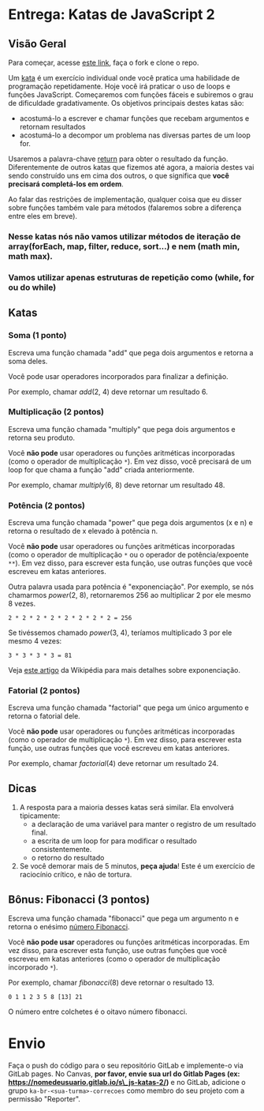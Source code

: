 # Entrega: Katas de JavaScript 2 #

## Visão Geral

Para começar, acesse [este link](https://gitlab.com/kenzie-academy-brasil/se/fe/getting-started-with-javascript/s_js-katas-2), faça o fork e clone o repo.

Um [kata](https://en.wikipedia.org/wiki/Kata_(programming)) é um exercício individual onde você pratica uma habilidade de programação repetidamente. Hoje você irá praticar o uso de loops e funções JavaScript. Começaremos com funções fáceis e subiremos o grau de dificuldade gradativamente. Os objetivos principais destes katas são:

+   acostumá-lo a escrever e chamar funções que recebam argumentos e retornam resultados
+   acostumá-lo a decompor um problema nas diversas partes de um loop for.

Usaremos a palavra-chave [return](https://developer.mozilla.org/pt-BR/docs/Web/JavaScript/Reference/Statements/return) para obter o resultado da função. Diferentemente de outros katas que fizemos até agora, a maioria destes vai sendo construído uns em cima dos outros, o que significa que **você precisará completá-los em ordem**.

Ao falar das restrições de implementação, qualquer coisa que eu disser sobre funções também vale para métodos (falaremos sobre a diferença entre eles em breve).

### Nesse katas nós não vamos utilizar métodos de iteração de array(forEach, map, filter, reduce, sort...) e nem (math min, math max).
### Vamos utilizar apenas estruturas de repetição como (while, for ou do while)

## Katas

### Soma (1 ponto)

Escreva uma função chamada "add" que pega dois argumentos e retorna a soma deles.

Você pode usar operadores incorporados para finalizar a definição.

Por exemplo, chamar _add_(2, 4) deve retornar um resultado 6.

### Multiplicação (2 pontos)

Escreva uma função chamada "multiply" que pega dois argumentos e retorna seu produto.

Você **não pode** usar operadores ou funções aritméticas incorporadas (como o operador de multiplicação `*`). Em vez disso, você precisará de um loop for que chama a função "add" criada anteriormente.

Por exemplo, chamar *multiply*(6, 8) deve retornar um resultado 48.

### Potência (2 pontos)

Escreva uma função chamada "power" que pega dois argumentos (x e n) e retorna o resultado de x elevado à potência n.

Você **não pode** usar operadores ou funções aritméticas incorporadas (como o operador de multiplicação `*` ou o operador de potência/expoente `**`). Em vez disso, para escrever esta função, use outras funções que você escreveu em katas anteriores.

Outra palavra usada para potência é "exponenciação". Por exemplo, se nós chamarmos *power*(2, 8), retornaremos 256 ao multiplicar 2 por ele mesmo 8 vezes.

    2 * 2 * 2 * 2 * 2 * 2 * 2 * 2 = 256

Se tivéssemos chamado *power*(3, 4), teríamos multiplicado 3 por ele mesmo 4 vezes:

    3 * 3 * 3 * 3 = 81

Veja [este artigo](https://pt.wikipedia.org/wiki/Exponencia%C3%A7%C3%A3o) da Wikipédia para mais detalhes sobre exponenciação.

### Fatorial (2 pontos)

Escreva uma função chamada "factorial" que pega um único argumento e retorna o fatorial dele.

Você **não pode** usar operadores ou funções aritméticas incorporadas (como o operador de multiplicação `*`). Em vez disso, para escrever esta função, use outras funções que você escreveu em katas anteriores.

Por exemplo, chamar *factorial*(4) deve retornar um resultado 24.

## Dicas

1.  A resposta para a maioria desses katas será similar. Ela envolverá tipicamente:
    *   a declaração de uma variável para manter o registro de um resultado final.
    *   a escrita de um loop for para modificar o resultado consistentemente.
    *   o retorno do resultado
2.  Se você demorar mais de 5 minutos, **peça ajuda**! Este é um exercício de raciocínio crítico, e não de tortura.

## Bônus: Fibonacci (3 pontos)

Escreva uma função chamada "fibonacci" que pega um argumento n e retorna o enésimo [número Fibonacci](https://pt.wikipedia.org/wiki/Sequ%C3%AAncia_de_Fibonacci).

Você **não pode usar** operadores ou funções aritméticas incorporadas. Em vez disso, para escrever esta função, use outras funções que você escreveu em katas anteriores (como o operador de multiplicação incorporado `*`).

Por exemplo, chamar *fibonacci*(8) deve retornar o resultado 13.

    0 1 1 2 3 5 8 [13] 21

O número entre colchetes é o oitavo número fibonacci.

# Envio

Faça o push do código para o seu repositório GitLab e implemente-o via GitLab pages. No Canvas, **por favor, envie sua url do Gitlab Pages (ex: https://nomedeusuario.gitlab.io/s\_js-katas-2/)** e no GitLab, adicione o grupo `ka-br-<sua-turma>-correcoes` como membro do seu projeto com a permissão "Reporter".

